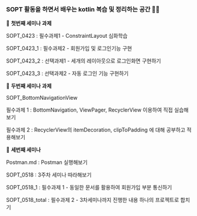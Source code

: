 ### SOPT 활동을 하면서 배우는 kotlin 복습 및 정리하는 공간 :punch::fire:

:cherry_blossom: **첫번째 세미나 과제**

SOPT_0423   : 필수과제1 - ConstraintLayout 심화학습

SOPT_0423_1 : 필수과제2 - 회원가입 및 로그인기능 구현

SOPT_0423_2 : 선택과제1 - 세개의 레이아웃으로 로그인화면 구현하기

SOPT_0423_3 : 선택과제2 - 자동 로그인 기능 구현하기 

:cherry_blossom: **두번째 세미나 과제**

SOPT_BottomNavigationView 

필수과제 1 : BottomNavigation, ViewPager, RecyclerView 이용하여 직접 실습해보기 

필수과제 2 : RecyclerView의 itemDecoration, clipToPadding 에 대해 공부하고 적용해보기
                            
:cherry_blossom: **세번째 세미나**

Postman.md : Postman 실행해보기

SOPT_0518 : 3주차 세미나 따라해보기

SOPT_0518_1 : 필수과제 1 - 동일한 문서를 활용하여 회원가입 부분 통신하기

SOPT_0518_total : 필수과제 2 - 3차세미나까지 진행한 내용 하나의 프로젝트로 합치기
